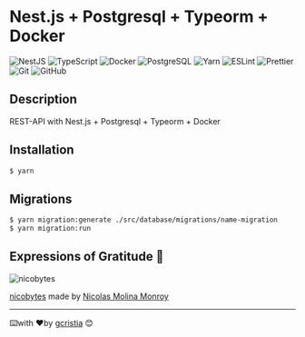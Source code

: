 # Nest.js + Postgresql + Typeorm + Docker

![NestJS](https://img.shields.io/badge/nestjs-%23E0234E.svg?style=for-the-badge&logo=nestjs&logoColor=white)
![TypeScript](https://img.shields.io/badge/typescript-%23007ACC.svg?style=for-the-badge&logo=typescript&logoColor=white)
![Docker](https://img.shields.io/badge/Docker-2CA5E0?style=for-the-badge&logo=docker&logoColor=white)
![PostgreSQL](https://img.shields.io/badge/PostgreSQL-316192?style=for-the-badge&logo=postgresql&logoColor=white)
![Yarn](https://img.shields.io/badge/Yarn-2C8EBB?style=for-the-badge&logo=yarn&logoColor=white)
![ESLint](https://img.shields.io/badge/eslint-3A33D1?style=for-the-badge&logo=eslint&logoColor=white)
![Prettier](https://img.shields.io/badge/prettier-1A2C34?style=for-the-badge&logo=prettier&logoColor=F7BA3E)
![Git](https://img.shields.io/badge/git-%23F05033.svg?style=for-the-badge&logo=git&logoColor=white)
![GitHub](https://img.shields.io/badge/github-%23121011.svg?style=for-the-badge&logo=github&logoColor=white)

## Description
REST-API with Nest.js + Postgresql + Typeorm + Docker

## Installation

```bash
$ yarn
```

## Migrations

```bash
$ yarn migration:generate ./src/database/migrations/name-migration
$ yarn migration:run
```

## Expressions of Gratitude 🎁

![nicobytes](https://img.shields.io/badge/YouTube-FF0000?style=for-the-badge&logo=youtube&logoColor=white)

[nicobytes](https://www.youtube.com/c/nicobytes) made by [Nicolas Molina Monroy](https://github.com/nicobytes)

---
⌨️with ❤️by [gcristia](https://github.com/gcristia) 😊 

